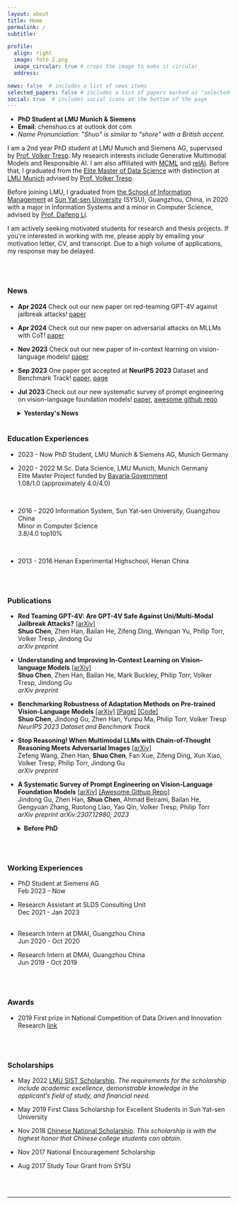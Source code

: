 ```yaml
---
layout: about
title: Home
permalink: /
subtitle: 

profile:
  align: right
  image: foto-2.png
  image_circular: true # crops the image to make it circular
  address:

news: false  # includes a list of news items
selected_papers: false # includes a list of papers marked as "selected={true}"
social: true  # includes social icons at the bottom of the page
---
```

- **PhD Student at LMU Munich & Siemens**
- **Email**: chenshuo.cs at outlook dot com
- *Name Pronunciation: "Shuo" is similar to "shore" with a British accent.*

I am a 2nd year PhD student at LMU Munich and Siemens AG, supervised by [Prof. Volker Tresp](https://www.dbs.ifi.lmu.de/~tresp/). My research interests include Generative Multimodal Models and Responsible AI. I am also affiliated with [MCML](https://mcml.ai/) and [relAI](https://zuseschoolrelai.de/). Before that, I graduated from the [Elite Master of Data Science](https://www.m-datascience.mathematik-informatik-statistik.uni-muenchen.de/index.html) with distinction at [LMU Munich](https://www.lmu.de/en/) advised by [Prof. Volker Tresp](https://www.dbs.ifi.lmu.de/~tresp/).

Before joining LMU, I graduated from [the School of Information Management](https://ischool.sysu.edu.cn/) at [Sun Yat-sen University](https://en.wikipedia.org/wiki/Sun_Yat-sen_University) (SYSU), Guangzhou, China, in 2020 with a major in Information Systems and a minor in Computer Science, advised by [Prof. Daifeng Li](https://ischool.sysu.edu.cn/cn/content/%E6%9D%8E%E5%B2%B1%E5%B3%B0).

I am actively seeking motivated students for research and thesis projects. If you're interested in working with me, please apply by emailing your motivation letter, CV, and transcript. Due to a high volume of applications, my response may be delayed.

<!-- 
Write your biography here. Tell the world about yourself. Link to your favorite [subreddit](http://reddit.com). You can put a picture in, too. The code is already in, just name your picture `prof_pic.jpg` and put it in the `img/` folder.

Put your address / P.O. box / other info right below your picture. You can also disable any these elements by editing `profile` property of the YAML header of your `_pages/about.md`. Edit `_bibliography/papers.bib` and Jekyll will render your [publications page](/al-folio/publications/) automatically.

Link to your social media connections, too. This theme is set up to use [Font Awesome icons](http://fortawesome.github.io/Font-Awesome/) and [Academicons](https://jpswalsh.github.io/academicons/), like the ones below. Add your Facebook, Twitter, LinkedIn, Google Scholar, or just disable all of them. -->

<br/><br/>

### News 

- **Apr 2024** Check out our new paper on red-teaming GPT-4V against jailbreak attacks! [paper](https://arxiv.org/abs/2404.03411)

- **Apr 2024** Check out our new paper on adversarial attacks on MLLMs with CoT! [paper](https://arxiv.org/abs/2402.14899)

- **Nov 2023** Check out our new paper of in-context learning on vision-language models! [paper](https://arxiv.org/abs/2311.18021)

- **Sep 2023** One paper got accepted at **NeurIPS 2023** Dataset and Benchmark Track! [paper](https://arxiv.org/abs/2306.02080), [page](https://adarobustness.github.io/)

- **Jul 2023** Check out our new systematic survey of prompt engineering on vision-language foundation models! [paper](https://arxiv.org/abs/2307.12980), [awesome github repo](https://github.com/JindongGu/Awesome-Prompting-on-Vision-Language-Model/tree/main) 


 <div style="margin-left: 1.6em;">
<details>
<summary><strong>Yesterday's News</strong></summary>
<br/>
<ul style="margin-left: 0em">
<li><p><strong>Jun 2023</strong> Check out our new benchmark on robustness of adaptation methods on pre-trained vision-language models! <a href="https://arxiv.org/abs/2306.02080">paper</a>, <a href="https://adarobustness.github.io/">page</a>.</p>
</li>
<li><p><strong>Feb 2023</strong> I graduated from the Data Science Master project at LMU with a grade of 1.08/1.0 (1.0 is the best) and started a new journey as a PhD Student!</p>
</li>
<li><p><strong>Nov 2022</strong> One <a href="https://www.mdpi.com/2072-6694/14/22/5596">paper</a> has been accepted to Cancers.</p>
</li>
<li><p><strong>May 2022</strong> I obtained the <a href="https://www.lmu.de/en/workspace-for-students/student-support-services/finance-your-studies/scholarships/scholarships-for-international-students/index.html">LMU SIST Scholarship</a> and would be sponsored by the Bavaria Education Ministry in the next 10 months. </p>
</li>
<li><strong>July 2020</strong> I joined <a href="https://dm.ai/">DMAI</a> as a Research Intern.</li>
</ul>
<ul>
<li><strong>June 2020</strong> I graduated from SYSU and would study in the <a href="https://www.m-datascience.mathematik-informatik-statistik.uni-muenchen.de/index.html">Data Science Master Program</a> at LMU Munich, Germany. <a href="https://mp.weixin.qq.com/s/qcwoFhmsjMYvmQfHMmFjqw">(Press Coverage, in Chinese)</a></li>
</ul>
<ul style="margin-left: 0em">
<li><strong>July 2019</strong> I joined <a href="https://dm.ai/">DMAI</a> as a Research Intern.</li>
</ul>
<ul>
<li><strong>May 2019</strong> I obtained the First Class Scholarship for Excellent Students at Sun Yat-sen University.</li>
</ul>
<ul>
<li><strong>May 2019</strong> My team won the First Prize in a <a href="https://data-competition.pku.edu.cn/">national competition</a> and ranked 2nd among hundreds of teams. <a href="https://mp.weixin.qq.com/s/j_VVXgn6_gsGgz965NryWQ">(Press Coverage, in Chinese)</a></li>
</ul>
<ul>
<li><p><strong>Nov 2018</strong> I obtained the <a href="http://www.moe.gov.cn/srcsite/A05/s7505/201811/t20181114_354826.html">Chinese National Scholarship</a> which is the scholarship with the highest honor that Chinese college students can obtain. <a href="https://mp.weixin.qq.com/s/ryPHTofkQUSYtrRuuVHOZA">(Press Coverage, in Chinese)</a> </p>
</li>
<li><p><strong>Nov 2017</strong> I obtained the National Encouragement Scholarship for excellent students with financial needs.</p>
</li>
<li><p><strong>Aug 2017</strong> I took a study tour of top-notch universities in Taiwan with visiting grant from SYSU.</p>
</li>
</ul>
</details>

</div>
<br/>

### Education Experiences 
+ 2023 - Now PhD Student, LMU Munich & Siemens AG, Munich Germany <br/>

+ 2020 - 2022 M.Sc. Data Science, LMU Munich, Munich Germany <br>
  Elite Master Project funded by [Bavaria Government](https://www.elitenetzwerk.bayern.de/start) <br>
  1.08/1.0 (approximately 4.0/4.0)
<br/>

+ 2016 - 2020 Information System, Sun Yat-sen University, Guangzhou China <br>
  Minor in Computer Science <br>
  3.8/4.0 top10%
<br/>

- 2013 - 2016 Henan Experimental Highschool, Henan China

<br/><br/>


### Publications

- **Red Teaming GPT-4V: Are GPT-4V Safe Against Uni/Multi-Modal Jailbreak Attacks?**
  [[arXiv]](https://arxiv.org/abs/2404.03411) <br>
  **Shuo Chen**, Zhen Han, Bailan He, Zifeng Ding, Wenqian Yu, Philip Torr, Volker Tresp, Jindong Gu <br>
  *arXiv preprint*

- **Understanding and Improving In-Context Learning on Vision-language Models**
  [[arXiv]](https://arxiv.org/abs/2311.18021) <br>
  **Shuo Chen**, Zhen Han, Bailan He, Mark Buckley, Philip Torr, Volker Tresp, Jindong Gu <br>
  *arXiv preprint*


- **Benchmarking Robustness of Adaptation Methods on Pre-trained Vision-Language Models**
  [[arXiv]](https://arxiv.org/abs/2306.02080) [[Page]](https://adarobustness.github.io/) [[Code]](https://github.com/adarobustness/adaptation_robustness) <br>
  **Shuo Chen**, Jindong Gu, Zhen Han, Yunpu Ma, Philip Torr, Volker Tresp <br>
  *NeurIPS 2023 Dataset and Benchmark Track*

- **Stop Reasoning! When Multimodal LLMs with Chain-of-Thought Reasoning Meets Adversarial Images**
  [[arXiv]](https://arxiv.org/abs/2402.14899) <br>
  Zefeng Wang, Zhen Han, **Shuo Chen**, Fan Xue, Zifeng Ding, Xun Xiao, Volker Tresp, Philip Torr, Jindong Gu <br>
  *arXiv preprint*

- **A Systematic Survey of Prompt Engineering on Vision-Language Foundation Models** 
  [[arXiv]](https://arxiv.org/abs/2307.12980) [[Awesome Githup Repo]](https://github.com/JindongGu/Awesome-Prompting-on-Vision-Language-Model/tree/main) <br>
  Jindong Gu, Zhen Han, **Shuo Chen**, Ahmad Beirami, Bailan He, Gengyuan Zhang, Ruotong Liao, Yao Qin, Volker Tresp, Philip Torr <br>
  *arXiv preprint arXiv:2307.12980, 2023*

<div style="margin-left: 1.6em;">
<details>
<summary><strong>Before PhD</strong></summary>
<ul>
<li><strong>EMT-Related Genes Have No Prognostic Relevance in Metastatic Colorectal Cancer as Opposed to Stage II/III</strong> <a href="https://www.mdpi.com/2072-6694/14/22/5596">[Link]</a> <a href="https://www.mdpi.com/2072-6694/14/22/5596/pdf?version=1668444867">[PDF]</a> <br>
Pretzsch Elise, Volker Heinemann, Sebastian Stintzing, Andreas Bender, <strong>Shuo Chen</strong>, Julian Walter Holch, Felix Oliver Hofmann, Haoyu Ren, Florian Bösch, Helmut Küchenhoff, Jens Werner, Martin Konrad Angele <br>
<em>Cancers, 2022</em></li>
</ul>
<ul>
<li><strong>Introduction and Exemplars of Uncertainty Decomposition.</strong> <a href="http://arxiv.org/abs/2211.15475">[arXiv]</a> <a href="https://arxiv.org/pdf/2211.15475.pdf">[PDF]</a> <br>
<strong>Shuo Chen</strong> <br>
<em>arXiv preprint arXiv:2211.15475, 2022</em></li>
</ul>
<ul>
<li><strong>Social Networks are Divulging Your Identity behind Crypto Addresses</strong>. <a href="https://arxiv.org/abs/2211.09656">[arXiv]</a> <a href="https://arxiv.org/pdf/2211.09656">[PDF]</a> <br>
<strong>Shuo Chen</strong>, Uzair Norman <br>
<em>arXiv preprint arXiv:2211.09656, 2021</em></li>
</ul>
</details>
</div>



<br/><br/>

### Working Experiences 
- PhD Student at Siemens AG <br>
  Feb 2023 - Now

- Research Assistant at SLDS Consulting Unit <br>
  Dec 2021 - Jan 2023
<br/><br/>
- Research Intern at DMAI, Guangzhou China <br>
  Jun 2020 - Oct 2020

- Research Intern at DMAI, Guangzhou China <br>
  Jun 2019 - Oct 2019

<br/><br/>

### Awards
- 2019 First prize in National Competition of Data Driven and Innovation Research [link](https://opendata.pku.edu.cn/competition-2019.xhtml)

<br/><br/>

### Scholarships
- May 2022 [LMU SIST Scholarship](https://www.lmu.de/en/workspace-for-students/student-support-services/finance-your-studies/scholarships/scholarships-for-international-students/index.html). 
  *The requirements for the scholarship include academic excellence, demonstrable knowledge in the applicant’s field of study, and financial need.*

- May 2019 First Class Scholarship for Excellent Students in Sun Yat-sen University

- Nov 2018 [Chinese National Scholarship](http://www.moe.gov.cn/srcsite/A05/s7505/201811/t20181114_354826.html). *This scholarship is with the highest honor that Chinese college students can obtain.*

- Nov 2017 National Encouragement Scholarship

- Aug 2017 Study Tour Grant from SYSU

<br/><br/>

---
